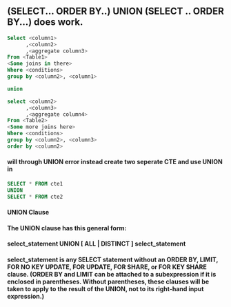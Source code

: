 ## (SELECT... ORDER BY..) UNION (SELECT .. ORDER BY...) does work.

```sql
Select <column1>
      ,<column2>
      ,<aggregate column3>
From <Table1>
<Some joins in there>
Where <conditions>
group by <column2>, <column1>

union

select <column2>
      ,<column3>
      ,<aggregate column4>
From <Table2>
<Some more joins here>
Where <conditions>
group by <column2>, <column3>
order by <column2>

```

#### will through UNION error instead create two seperate CTE and use UNION in

```sql
SELECT * FROM cte1
UNION
SELECT * FROM cte2
```

#### UNION Clause

#### The UNION clause has this general form:

#### select_statement UNION [ ALL | DISTINCT ] select_statement

#### select_statement is any SELECT statement without an ORDER BY, LIMIT, FOR NO KEY UPDATE, FOR UPDATE, FOR SHARE, or FOR KEY SHARE clause. (ORDER BY and LIMIT can be attached to a subexpression if it is enclosed in parentheses. Without parentheses, these clauses will be taken to apply to the result of the UNION, not to its right-hand input expression.)
